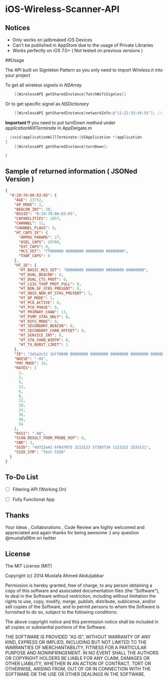 iOS-Wireless-Scanner-API
========================

## Notices

* Only works on jailbreaked iOS Devices 
* Can't be published in AppStore due to the usage of Private Libraries 
* Works perfectly on iOS 7.0+ ( Not tested on previous versions )

##Usage 

The API built on Signleton Pattern so you only need to import *Wireless.h* into your project 

To get all wireless signels in *NSArray*

```Objective-C
    [[WirelessAPI getSharedInstance]fatchWifiSignles]]
```

Or to get specific signel as *NSDictionary*
```Objective-C
    [[WirelessAPI getSharedInstance]networkInfo:@"11:22:33:44:55"]; /// Replace it with signel bssid
```

**Important !!** you need to put turnDown method under *applicationWillTerminate* in AppDelgate.m

```Objective-C
- (void)applicationWillTerminate:(UIApplication *)application
{
    [[WirelessAPI getSharedInstance]turnDown];

}
```

## Sample of returned information ( JSONed Version )


```JSON
{
  "0:19:70:86:83:65": {
    "AGE": 23752,
    "AP_MODE": 2,
    "BEACON_INT": 20,
    "BSSID": "0:19:70:86:83:65",
    "CAPABILITIES": 1057,
    "CHANNEL": 11,
    "CHANNEL_FLAGS": 8,
    "HT_CAPS_IE": {
      "AMPDU_PARAMS": 27,
      "ASEL_CAPS": 20780,
      "EXT_CAPS": 0,
      "MCS_SET": "ff000000 00000000 00000000 00000000",
      "TXBF_CAPS": 0
    },
    "HT_IE": {
      "HT_BASIC_MCS_SET": "00000000 00000000 00000000 00000000",
      "HT_DUAL_BEACON": 0,
      "HT_DUAL_CTS_PROT": 0,
      "HT_LSIG_TXOP_PROT_FULL": 0,
      "HT_NON_GF_STAS_PRESENT": 0,
      "HT_OBSS_NON_HT_STAS_PRESENT": 1,
      "HT_OP_MODE": 1,
      "HT_PCO_ACTIVE": 0,
      "HT_PCO_PHASE": 0,
      "HT_PRIMARY_CHAN": 11,
      "HT_PSMP_STAS_ONLY": 0,
      "HT_RIFS_MODE": 0,
      "HT_SECONDARY_BEACON": 0,
      "HT_SECONDARY_CHAN_OFFSET": 0,
      "HT_SERVICE_INT": 0,
      "HT_STA_CHAN_WIDTH": 0,
      "HT_TX_BURST_LIMIT": 1
    },
    "IE": "2d1a2c51 1bff0000 00000000 00000000 00000000 00000000 00000000 3d160b00 19000000 00000000 00000000 00000000 00000000 7f01017f 0101",
    "NOISE": "-92",
    "PHY_MODE": 16,
    "RATES": [
      1,
      2,
      5,
      11,
      6,
      9,
      12,
      18,
      24,
      36,
      48,
      54
    ],
    "RSSI": "-98",
    "SCAN_RESULT_FROM_PROBE_RSP": 0,
    "SNR": 3,
    "SSID": "4d722e43 6f6d7075 3213123 5f303739 1123322 3333111",
    "SSID_STR": "Test SSID"
  }
}
```

## To-Do List 

- [ ] Filtering API (Working On)
- [ ] Fully Functional App 


## Thanks 
Your Ideas , Collaborations , Code Review are highly welcomed and appreciated and again thanks for being awesome :) any question @mustafa96m on twitter







## License 
 The MIT License (MIT)
 
 Copyright (c) 2014 Mustafa Ahmed Abduljabbar
 
 Permission is hereby granted, free of charge, to any person obtaining a copy
 of this software and associated documentation files (the "Software"), to deal
 in the Software without restriction, including without limitation the rights
 to use, copy, modify, merge, publish, distribute, sublicense, and/or sell
 copies of the Software, and to permit persons to whom the Software is
 furnished to do so, subject to the following conditions:
 
 The above copyright notice and this permission notice shall be included in
 all copies or substantial portions of the Software.
 
 THE SOFTWARE IS PROVIDED "AS IS", WITHOUT WARRANTY OF ANY KIND, EXPRESS OR
 IMPLIED, INCLUDING BUT NOT LIMITED TO THE WARRANTIES OF MERCHANTABILITY,
 FITNESS FOR A PARTICULAR PURPOSE AND NONINFRINGEMENT. IN NO EVENT SHALL THE
 AUTHORS OR COPYRIGHT HOLDERS BE LIABLE FOR ANY CLAIM, DAMAGES OR OTHER
 LIABILITY, WHETHER IN AN ACTION OF CONTRACT, TORT OR OTHERWISE, ARISING FROM,
 OUT OF OR IN CONNECTION WITH THE SOFTWARE OR THE USE OR OTHER DEALINGS IN
 THE SOFTWARE.
 
